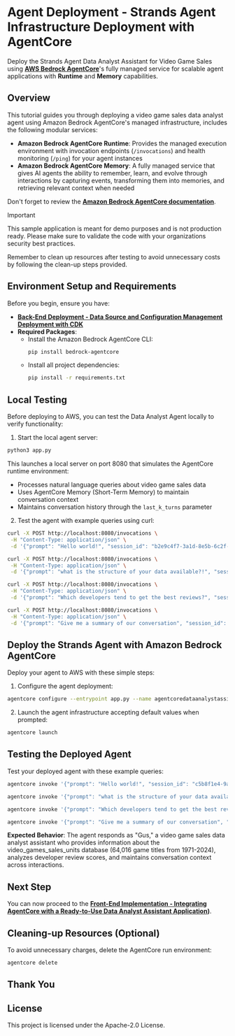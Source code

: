 # Agent Deployment - Strands Agent Infrastructure Deployment with AgentCore

Deploy the Strands Agent Data Analyst Assistant for Video Game Sales using **[AWS Bedrock AgentCore](https://aws.amazon.com/bedrock/agentcore/)**'s fully managed service for scalable agent applications with **Runtime** and **Memory** capabilities.

## Overview

This tutorial guides you through deploying a video game sales data analyst agent using Amazon Bedrock AgentCore's managed infrastructure, includes the following modular services:

- **Amazon Bedrock AgentCore Runtime**: Provides the managed execution environment with invocation endpoints (`/invocations`) and health monitoring (`/ping`) for your agent instances
- **Amazon Bedrock AgentCore Memory**: A fully managed service that gives AI agents the ability to remember, learn, and evolve through interactions by capturing events, transforming them into memories, and retrieving relevant context when needed

Don't forget to review the **[Amazon Bedrock AgentCore documentation](https://docs.aws.amazon.com/bedrock-agentcore/latest/devguide/what-is-bedrock-agentcore.html)**.

> [!IMPORTANT]
> This sample application is meant for demo purposes and is not production ready. Please make sure to validate the code with your organizations security best practices.
>
> Remember to clean up resources after testing to avoid unnecessary costs by following the clean-up steps provided.

## Environment Setup and Requirements

Before you begin, ensure you have:

* **[Back-End Deployment - Data Source and Configuration Management Deployment with CDK](../cdk-agentcore-strands-data-analyst-assistant)**
* **Required Packages**:
  * Install the Amazon Bedrock AgentCore CLI:
    ```bash
    pip install bedrock-agentcore
    ```
  * Install all project dependencies:
    ```bash
    pip install -r requirements.txt
    ```

## Local Testing

Before deploying to AWS, you can test the Data Analyst Agent locally to verify functionality:

1. Start the local agent server:

```bash
python3 app.py
```

This launches a local server on port 8080 that simulates the AgentCore runtime environment:
- Processes natural language queries about video game sales data
- Uses AgentCore Memory (Short-Term Memory) to maintain conversation context
- Maintains conversation history through the `last_k_turns` parameter

2. Test the agent with example queries using curl:

```bash
curl -X POST http://localhost:8080/invocations \
 -H "Content-Type: application/json" \
 -d '{"prompt": "Hello world!", "session_id": "b2e9c4f7-3a1d-8e5b-6c2f-9d4e7a8b5c3f", "last_k_turns": 20}'
 ```

```bash
curl -X POST http://localhost:8080/invocations \
 -H "Content-Type: application/json" \
 -d '{"prompt": "what is the structure of your data available?!", "session_id": "b2e9c4f7-3a1d-8e5b-6c2f-9d4e7a8b5c3f", "last_k_turns": 20}'
```

```bash
curl -X POST http://localhost:8080/invocations \
 -H "Content-Type: application/json" \
 -d '{"prompt": "Which developers tend to get the best reviews?", "session_id": "b2e9c4f7-3a1d-8e5b-6c2f-9d4e7a8b5c3f", "last_k_turns": 20}'
```

```bash
curl -X POST http://localhost:8080/invocations \
 -H "Content-Type: application/json" \
 -d '{"prompt": "Give me a summary of our conversation", "session_id": "b2e9c4f7-3a1d-8e5b-6c2f-9d4e7a8b5c3f", "last_k_turns": 20}'
```


## Deploy the Strands Agent with Amazon Bedrock AgentCore

Deploy your agent to AWS with these simple steps:

1. Configure the agent deployment:

```bash
agentcore configure --entrypoint app.py --name agentcoredataanalystassistant -er $AGENT_CORE_ROLE_EXECUTION
```

2. Launch the agent infrastructure accepting default values when prompted:

```bash
agentcore launch
```

## Testing the Deployed Agent

Test your deployed agent with these example queries:

```bash
agentcore invoke '{"prompt": "Hello world!", "session_id": "c5b8f1e4-9a2d-4c7f-8e1b-5a9c3f6d2e8a", "last_k_turns": 20}'
```

```bash
agentcore invoke '{"prompt": "what is the structure of your data available?!", "session_id": "c5b8f1e4-9a2d-4c7f-8e1b-5a9c3f6d2e8a", "last_k_turns": 20}'
```

```bash
agentcore invoke '{"prompt": "Which developers tend to get the best reviews?", "session_id": "c5b8f1e4-9a2d-4c7f-8e1b-5a9c3f6d2e8a", "last_k_turns": 20}'
```

```bash
agentcore invoke '{"prompt": "Give me a summary of our conversation", "session_id": "c5b8f1e4-9a2d-4c7f-8e1b-5a9c3f6d2e8a", "last_k_turns": 20}'
```

**Expected Behavior**: The agent responds as "Gus," a video game sales data analyst assistant who provides information about the video_games_sales_units database (64,016 game titles from 1971-2024), analyzes developer review scores, and maintains conversation context across interactions.

## Next Step

You can now proceed to the **[Front-End Implementation - Integrating AgentCore with a Ready-to-Use Data Analyst Assistant Application](../amplify-video-games-sales-assistant-agentcore-strands/))**.

## Cleaning-up Resources (Optional)

To avoid unnecessary charges, delete the AgentCore run environment:

```bash
agentcore delete
```

## Thank You

## License

This project is licensed under the Apache-2.0 License.